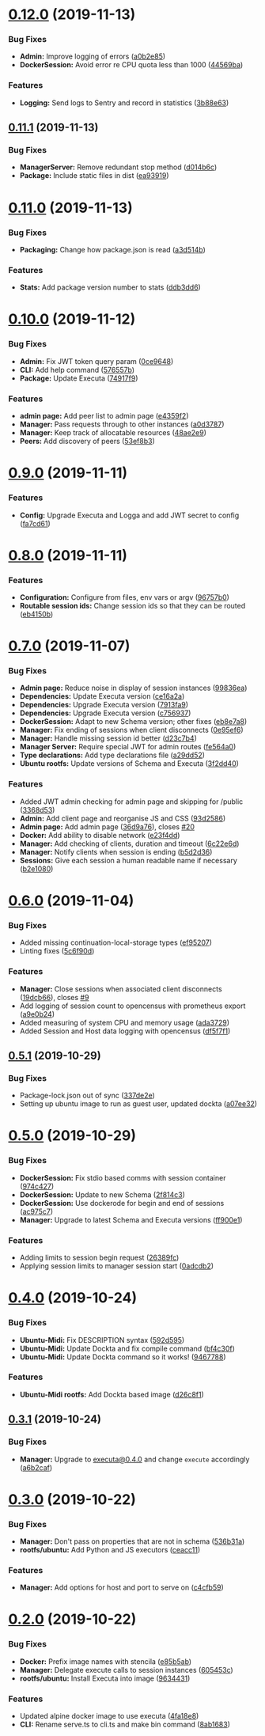 # [0.12.0](https://github.com/stencila/sparkla/compare/v0.11.1...v0.12.0) (2019-11-13)


### Bug Fixes

* **Admin:** Improve logging of errors ([a0b2e85](https://github.com/stencila/sparkla/commit/a0b2e85bed18f9c12d1a6c0ab81cb524018ea0cc))
* **DockerSession:** Avoid error re CPU quota less than 1000 ([44569ba](https://github.com/stencila/sparkla/commit/44569ba13d6427c3bf4ef7afcc21e65af7c73ddc))


### Features

* **Logging:** Send logs to Sentry and record in statistics ([3b88e63](https://github.com/stencila/sparkla/commit/3b88e63219394ceeadb5454760884561d85b47d2))

## [0.11.1](https://github.com/stencila/sparkla/compare/v0.11.0...v0.11.1) (2019-11-13)


### Bug Fixes

* **ManagerServer:** Remove redundant stop method ([d014b6c](https://github.com/stencila/sparkla/commit/d014b6c75b225a3f8fa960a03cdb6627ed9c9583))
* **Package:** Include static files in dist ([ea93919](https://github.com/stencila/sparkla/commit/ea9391925b9d368bebb05b599fdc792393fedf90))

# [0.11.0](https://github.com/stencila/sparkla/compare/v0.10.0...v0.11.0) (2019-11-13)


### Bug Fixes

* **Packaging:** Change how package.json is read ([a3d514b](https://github.com/stencila/sparkla/commit/a3d514bd203115da6bea250a51022adaa4190679))


### Features

* **Stats:** Add package version number to stats ([ddb3dd6](https://github.com/stencila/sparkla/commit/ddb3dd6c90daa25914aa8228ed60ba784745b207))

# [0.10.0](https://github.com/stencila/sparkla/compare/v0.9.0...v0.10.0) (2019-11-12)


### Bug Fixes

* **Admin:** Fix JWT token query param ([0ce9648](https://github.com/stencila/sparkla/commit/0ce964868f41896f80abd18e90943af4cec56522))
* **CLI:** Add help command ([576557b](https://github.com/stencila/sparkla/commit/576557b283e4477bc30c2d49a2b82567558db601))
* **Package:** Update Executa ([74917f9](https://github.com/stencila/sparkla/commit/74917f9e88b757f53862b12b30743fbe5741f4e4))


### Features

* **admin page:** Add peer list to admin page ([e4359f2](https://github.com/stencila/sparkla/commit/e4359f268b709c0c55b5f4dd5fa8163b338b903f))
* **Manager:**  Pass requests through to other instances ([a0d3787](https://github.com/stencila/sparkla/commit/a0d3787d6cbe21810fe99534651fa1ba3826a702))
* **Manager:** Keep track of allocatable resources ([48ae2e9](https://github.com/stencila/sparkla/commit/48ae2e9cc71bd02aac831503d9021f1aeee01af7))
* **Peers:** Add discovery of peers ([53ef8b3](https://github.com/stencila/sparkla/commit/53ef8b3e797a421f182c207cb37b29f364f2020a))

# [0.9.0](https://github.com/stencila/sparkla/compare/v0.8.0...v0.9.0) (2019-11-11)


### Features

* **Config:** Upgrade Executa and Logga and add JWT secret to config ([fa7cd61](https://github.com/stencila/sparkla/commit/fa7cd61d829e9a6d017ce6a24bc0fed3724bcee6))

# [0.8.0](https://github.com/stencila/sparkla/compare/v0.7.0...v0.8.0) (2019-11-11)


### Features

* **Configuration:** Configure from files, env vars or argv ([96757b0](https://github.com/stencila/sparkla/commit/96757b0fc91f4332ffacff782bf399cbbf5fef0c))
* **Routable session ids:** Change session ids so that they can be routed ([eb4150b](https://github.com/stencila/sparkla/commit/eb4150b96fa2ee6b8bfa877552b4a180261af470))

# [0.7.0](https://github.com/stencila/sparkla/compare/v0.6.0...v0.7.0) (2019-11-07)


### Bug Fixes

* **Admin page:** Reduce noise in display of session instances ([99836ea](https://github.com/stencila/sparkla/commit/99836eabc33beabfc96756f206708d7d77e7458b))
* **Dependencies:** Update Executa version ([ce16a2a](https://github.com/stencila/sparkla/commit/ce16a2a3c5a5d324cf9848553b86f68b6bea5d9f))
* **Dependencies:** Upgrade Executa version ([7913fa9](https://github.com/stencila/sparkla/commit/7913fa9e6647c1451ce1684fcac52de197ad315a))
* **Dependencies:** Upgrade Executa version ([c756937](https://github.com/stencila/sparkla/commit/c756937ba8d25fa0c08ac140065a419b4c2459df))
* **DockerSession:** Adapt to new Schema version; other fixes ([eb8e7a8](https://github.com/stencila/sparkla/commit/eb8e7a8e485f51eb656bf7664b1546aad95272f5))
* **Manager:** Fix ending of sessions when client disconnects ([0e95ef6](https://github.com/stencila/sparkla/commit/0e95ef69ade250d499b7ef7064776625ae1a55ad))
* **Manager:** Handle missing session id better ([d23c7b4](https://github.com/stencila/sparkla/commit/d23c7b4bc2bc65d08a28bf75fcd5b50db3b78f52))
* **Manager Server:** Require special JWT for admin routes ([fe564a0](https://github.com/stencila/sparkla/commit/fe564a0003270452c8e1ff2778a326e85a150f8f))
* **Type declarations:** Add type declarations file ([a29dd52](https://github.com/stencila/sparkla/commit/a29dd52af73844d4d9e4d59eb9206a2744d0b988))
* **Ubuntu rootfs:** Update versions of Schema and Executa ([3f2dd40](https://github.com/stencila/sparkla/commit/3f2dd40d708aaabaf062f4ae3738ace914034a41))


### Features

* Added JWT admin checking for admin page and skipping for /public ([3368d53](https://github.com/stencila/sparkla/commit/3368d53ffb45015dac256277adaf2cd3635edfc6))
* **Admin:** Add client page and reorganise JS and CSS ([93d2586](https://github.com/stencila/sparkla/commit/93d25862a9b25821d88acf88dc5013268cc83a47))
* **Admin page:** Add admin page ([36d9a76](https://github.com/stencila/sparkla/commit/36d9a76cb29c430cdd2b44895e8d4d27a2b82d5e)), closes [#20](https://github.com/stencila/sparkla/issues/20)
* **Docker:** Add ability to disable network ([e23f4dd](https://github.com/stencila/sparkla/commit/e23f4dd055b0e4a3b237322b79518dd0a2145b01))
* **Manager:** Add checking of clients, duration and timeout ([6c22e6d](https://github.com/stencila/sparkla/commit/6c22e6d22a3e523ccd0ac2d6aa96f5f4445eb862))
* **Manager:** Notify clients when session is ending ([b5d2d36](https://github.com/stencila/sparkla/commit/b5d2d36d3196657d82d2850ccbf05499d484615b))
* **Sessions:** Give each session a human readable name if necessary ([b2e1080](https://github.com/stencila/sparkla/commit/b2e10805a28d8ca9c278b463939ba293b7a05969))

# [0.6.0](https://github.com/stencila/sparkla/compare/v0.5.1...v0.6.0) (2019-11-04)


### Bug Fixes

* Added missing continuation-local-storage types ([ef95207](https://github.com/stencila/sparkla/commit/ef95207371e53a254f315de5cfa0034c40bdabc6))
* Linting fixes ([5c6f90d](https://github.com/stencila/sparkla/commit/5c6f90d9100cee8e4b2233f7b660d49d27aa8a56))


### Features

* **Manager:** Close sessions when associated client disconnects ([19dcb66](https://github.com/stencila/sparkla/commit/19dcb6625c773c51500250d4673c9b61f9ecb216)), closes [#9](https://github.com/stencila/sparkla/issues/9)
* Add logging of session count to opencensus with prometheus export ([a9e0b24](https://github.com/stencila/sparkla/commit/a9e0b243238c9470fcdf07992ccd375c39e248ac))
* Added measuring of system CPU and memory usage ([ada3729](https://github.com/stencila/sparkla/commit/ada3729fa65a5c4e84b6b00c5a9f4efed30c7f27))
* Added Session and Host data logging with opencensus ([df5f7f1](https://github.com/stencila/sparkla/commit/df5f7f1af6324ba4f3968f3fa2553d7e376fe428))

## [0.5.1](https://github.com/stencila/sparkla/compare/v0.5.0...v0.5.1) (2019-10-29)


### Bug Fixes

* Package-lock.json out of sync ([337de2e](https://github.com/stencila/sparkla/commit/337de2e3441da8c92218c651c818f404c49da915))
* Setting up ubuntu image to run as guest user, updated dockta ([a07ee32](https://github.com/stencila/sparkla/commit/a07ee3202c757862c318144838e045fd75a5b28a))

# [0.5.0](https://github.com/stencila/sparkla/compare/v0.4.0...v0.5.0) (2019-10-29)


### Bug Fixes

* **DockerSession:** Fix stdio based comms with session container ([974c427](https://github.com/stencila/sparkla/commit/974c427c2c2068e7b0c5b53a22fd24f948c3d9d7))
* **DockerSession:** Update to new Schema ([2f814c3](https://github.com/stencila/sparkla/commit/2f814c3c5222ce8ad8e574fb9fc2524c8b4eb7df))
* **DockerSession:** Use dockerode for begin and end of sessions ([ac975c7](https://github.com/stencila/sparkla/commit/ac975c76a7113e7a07e28d004e2a7196fca4cbf3))
* **Manager:** Upgrade to latest Schema and Executa versions ([ff900e1](https://github.com/stencila/sparkla/commit/ff900e19e81431822fa376ed045cfddf03687048))


### Features

* Adding limits to session begin request ([26389fc](https://github.com/stencila/sparkla/commit/26389fca8bef9dd23ac9f824bcd6a0bebaea38cf))
* Applying session limits to manager session start ([0adcdb2](https://github.com/stencila/sparkla/commit/0adcdb288e122e8aba910e5707007c2526a75a68))

# [0.4.0](https://github.com/stencila/sparkla/compare/v0.3.1...v0.4.0) (2019-10-24)


### Bug Fixes

* **Ubuntu-Midi:** Fix DESCRIPTION syntax ([592d595](https://github.com/stencila/sparkla/commit/592d595ab232ef9df085337f308d3a7a7bf6b474))
* **Ubuntu-Midi:** Update Dockta and fix compile command ([bf4c30f](https://github.com/stencila/sparkla/commit/bf4c30ff33397e85209cd3a22e5b20fd5043596b))
* **Ubuntu-Midi:** Update Dockta command so it works! ([9467788](https://github.com/stencila/sparkla/commit/9467788e28605e5141917f24f4c7cfea897c0666))


### Features

* **Ubuntu-Midi rootfs:** Add Dockta based image ([d26c8f1](https://github.com/stencila/sparkla/commit/d26c8f1da9b8316366ef180d2e81f17f331c5a2a))

## [0.3.1](https://github.com/stencila/sparkla/compare/v0.3.0...v0.3.1) (2019-10-24)


### Bug Fixes

* **Manager:** Upgrade to executa@0.4.0 and change `execute` accordingly ([a6b2caf](https://github.com/stencila/sparkla/commit/a6b2caf215265f894816de96049f06b79d26dc6b))

# [0.3.0](https://github.com/stencila/sparkla/compare/v0.2.0...v0.3.0) (2019-10-22)


### Bug Fixes

* **Manager:** Don't pass on properties that are not in schema ([536b31a](https://github.com/stencila/sparkla/commit/536b31aa9451009105b7de3e835d3697eda9151a))
* **rootfs/ubuntu:** Add Python and JS executors ([ceacc11](https://github.com/stencila/sparkla/commit/ceacc11f0321ffa4e871f9118277c388914c6f5c))


### Features

* **Manager:** Add options for host and port to serve on ([c4cfb59](https://github.com/stencila/sparkla/commit/c4cfb592303fee09e6f5df963aa355591d5c7605))

# [0.2.0](https://github.com/stencila/sparkla/compare/v0.1.0...v0.2.0) (2019-10-22)


### Bug Fixes

* **Docker:** Prefix image names with stencila ([e85b5ab](https://github.com/stencila/sparkla/commit/e85b5ab4dc3f62ccfd4f482a786aa1a5f9fef409))
* **Manager:** Delegate execute calls to session instances ([605453c](https://github.com/stencila/sparkla/commit/605453c66d79442ea74a549c1af11c322d788e04))
* **rootfs/ubuntu:** Install Executa into image ([9634431](https://github.com/stencila/sparkla/commit/9634431e0eabc54c59c7ca6ed60a27ad57cb5d9a))


### Features

* Updated alpine docker image to use executa ([4fa18e8](https://github.com/stencila/sparkla/commit/4fa18e81698d94f129f28a64a84508f3ebd1031c))
* **CLI:** Rename serve.ts to cli.ts and make bin command ([8ab1683](https://github.com/stencila/sparkla/commit/8ab168359e2de38b67cac3fdc250b06ab00a4a2e))
